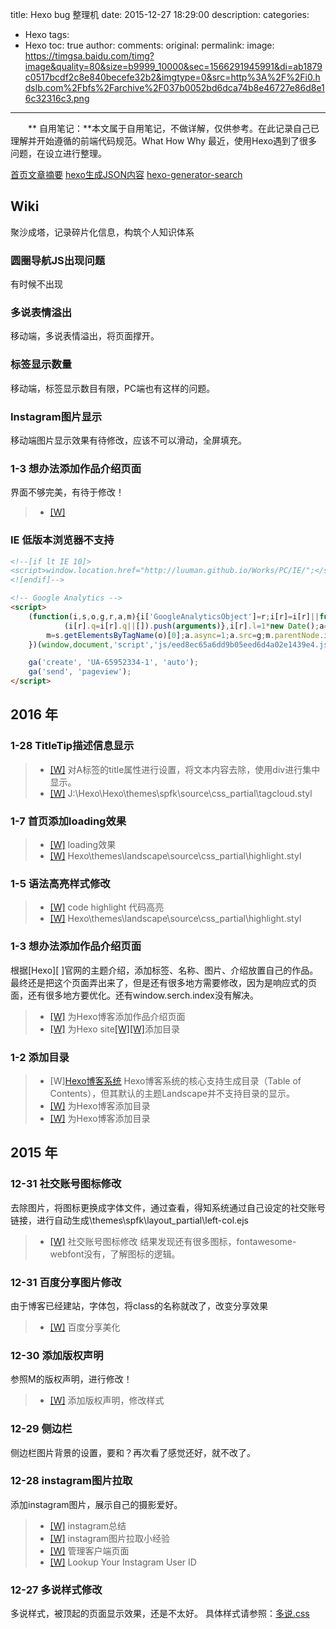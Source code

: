 title: Hexo bug 整理机
date: 2015-12-27 18:29:00
description: 
categories:
- Hexo
tags:
- Hexo
toc: true
author:
comments:
original:
permalink: 
image: https://timgsa.baidu.com/timg?image&quality=80&size=b9999_10000&sec=1566291945991&di=ab1879c0517bcdf2c8e840becefe32b2&imgtype=0&src=http%3A%2F%2Fi0.hdslb.com%2Fbfs%2Farchive%2F037b0052bd6dca74b8e46727e86d8e16c32316c3.png
---
　　** 自用笔记：**本文属于自用笔记，不做详解，仅供参考。在此记录自己已理解并开始遵循的前端代码规范。What How Why
最近，使用Hexo遇到了很多问题，在设立进行整理。
<!-- more -->
[]()
[首页文章摘要](https://github.com/MOxFIVE/hexo-theme-yelee/commit/2083b8a63e43c8d682e86ce788790ba93f96fc05)
[]()
[hexo生成JSON内容](https://github.com/alexbruno/hexo-generator-json-content)
[hexo-generator-search](https://github.com/PaicHyperionDev/hexo-generator-search)

## Wiki

聚沙成塔，记录碎片化信息，构筑个人知识体系

### 圆圈导航JS出现问题

有时候不出现

### 多说表情溢出
移动端，多说表情溢出，将页面撑开。

### 标签显示数量
移动端，标签显示数目有限，PC端也有这样的问题。

### Instagram图片显示
移动端图片显示效果有待修改，应该不可以滑动，全屏填充。

### 1-3 想办法添加作品介绍页面

界面不够完美，有待于修改！

> - [[W]][10] 

[12]: ht "hexo"


### IE 低版本浏览器不支持

```HTML
<!--[if lt IE 10]>
<script>window.location.href="http://luuman.github.io/Works/PC/IE/";</script>
<![endif]-->

<!-- Google Analytics -->
<script>
    (function(i,s,o,g,r,a,m){i['GoogleAnalyticsObject']=r;i[r]=i[r]||function(){
            (i[r].q=i[r].q||[]).push(arguments)},i[r].l=1*new Date();a=s.createElement(o),
        m=s.getElementsByTagName(o)[0];a.async=1;a.src=g;m.parentNode.insertBefore(a,m)
    })(window,document,'script','js/eed8ec65a6dd9b05eed6d4a02e1439e4.js','ga');

    ga('create', 'UA-65952334-1', 'auto');
    ga('send', 'pageview');
</script>
```

## 2016 年

### 1-28 TitleTip描述信息显示
> - [[W]][9] 对A标签的title属性进行设置，将文本内容去除，使用div进行集中显示。
> - [[W]][10] J:\Hexo\Hexo\themes\spfk\source\css\_partial\tagcloud.styl

[12]: https://github.com/luuman/Hexo/blob/master/themes/spfk/source/css/_partial/tagcloud.styl#L365 "tagcloud.styl"
[13]: http://luuman.github.io/Native-JS/TitleTip/ "TitleTip原生JS Demo"

### 1-7 首页添加loading效果
> - [[W]][9] loading效果
> - [[W]][10] Hexo\themes\landscape\source\css\_partial\highlight.styl

[12]: ht "hexo"
[12]: ht "hexo"

### 1-5 语法高亮样式修改
> - [[W]][9] code highlight 代码高亮
> - [[W]][10] Hexo\themes\landscape\source\css\_partial\highlight.styl

[12]: ht "hexo"
[12]: ht "hexo"

### 1-3 想办法添加作品介绍页面
根据[Hexo][ ]官网的主题介绍，添加标签、名称、图片、介绍放置自己的作品。
最终还是把这个页面弄出来了，但是还有很多地方需要修改，因为是响应式的页面，还有很多地方要优化。还有window.serch.index没有解决。

> - [[W]][9] 为Hexo博客添加作品介绍页面
> - [[W]][10] 为Hexo site[[W]][11][[W]][12]添加目录

[12]: https://github.com/hexojs/site/blob/master/themes/navy/layout/partial/theme.swig "hexo site"
[11]: https://github.com/hexojs/site/blob/master/themes/navy/layout/partial/plugin.swig "hexo site"
[10]: https://github.com/hexojs/site/blob/master/themes/navy/layout/plugins.swig "hexo site"
[9]: http://luuman.github.io/2015/12/27/Hexo-plug/#u63D2_u5165_u81EA_u5B9A_u4E49_u9875_u9762 "hexo plug"

### 1-2 添加目录

> - [W][Hexo博客系统][7] Hexo博客系统的核心支持生成目录（Table of Contents），但其默认的主题Landscape并不支持目录的显示。
> - [[W]][7]  为Hexo博客添加目录
> - [[W]][8] 为Hexo博客添加目录

[8]: /2015/12/27/Hexo-plug/#u4E3AHexo_u535A_u5BA2_u6DFB_u52A0_u76EE_u5F55 "为Hexo博客添加目录 left-col.ejs"
[7]: http://kuangqi.me/tricks/enable-table-of-contents-on-hexo/ "为Hexo博客添加目录 left-col.ejs"

## 2015 年

### 12-31 社交账号图标修改
去除图片，将图标更换成字体文件，通过查看，得知系统通过自己设定的社交账号链接，进行自动生成\themes\spfk\layout\_partial\left-col.ejs

> - [[W]][6] 社交账号图标修改
结果发现还有很多图标，fontawesome-webfont没有，了解图标的逻辑。

[6]: /2015/12/27/Hexo-plug/#u5B89_u88C5_u5206_u4EAB_u6309_u94AE "社交账号图标修改 left-col.ejs"

### 12-31 百度分享图片修改
由于博客已经建站，字体包，将class的名称就改了，改变分享效果

> - [[W]][5] 百度分享美化

[5]: /2015/12/27/Hexo-plug/#u5B89_u88C5_u5206_u4EAB_u6309_u94AE "百度分享美化 article.ejs"

### 12-30 添加版权声明
参照M的版权声明，进行修改！
> - [[W]][4] 添加版权声明，修改样式

[4]: /2015/12/27/Hexo-plug/#u6DFB_u52A0_u7248_u6743_u58F0_u660E "添加版权声明 nav.ejs"

### 12-29 侧边栏
侧边栏图片背景的设置，要和？再次看了感觉还好，就不改了。

### 12-28 instagram图片拉取
添加instagram图片，展示自己的摄影爱好。
> - [[W]][0] instagram总结
> - [[W]][1] instagram图片拉取小经验
> - [[W]][2] 管理客户端页面
> - [[W]][3] Lookup Your Instagram User ID

[3]: http://jelled.com/instagram/lookup-user-id "Lookup Your Instagram User ID"
[2]: http://instagram.com/developer/clients/manage/ "管理客户端页面"
[1]: http://litten.github.io/2014/03/03/instagram-api-ex/ "instagram图片拉取小经验"
[0]: /2015/12/27/Hexo-plug/#u540C_u6B65instagram_u56FE_u7247 "instagram: 教程总结"

### 12-27 多说样式修改
多说样式，被顶起的页面显示效果，还是不太好。
具体样式请参照：[多说.css](https://github.com/luuman/Hexo/blob/master/themes/spfk/source/css/%E5%A4%9A%E8%AF%B4.css)

